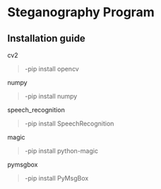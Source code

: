 # Steganography Program
## Installation guide
cv2
> -pip install opencv

numpy
> -pip install numpy

speech_recognition
> -pip install SpeechRecognition

magic
> -pip install python-magic

pymsgbox
> -pip install PyMsgBox
